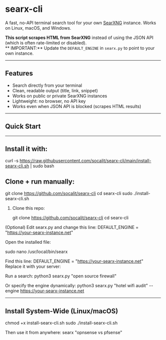 # searx-cli

A fast, no-API terminal search tool for your own [SearXNG](https://searxng.org) instance. Works on Linux, macOS, and Windows.

**This script scrapes HTML from SearXNG** instead of using the JSON API (which is often rate-limited or disabled).  
** IMPORTANT:** Update the `DEFAULT_ENGINE` in `searx.py` to point to your own instance.

---

## Features

-  Search directly from your terminal
-  Clean, readable output (title, link, snippet)
-  Works on public or private SearXNG instances
-  Lightweight: no browser, no API key
-  Works even when JSON API is blocked (scrapes HTML results)

---

## Quick Start
---

## Install it with:
curl -s https://raw.githubusercontent.com/socalit/searx-cli/main/install-searx-cli.sh | sudo bash

## Clone + run manually:
git clone https://github.com/socalit/searx-cli
cd searx-cli
sudo ./install-searx-cli.sh

1. Clone this repo:

   git clone https://github.com/socalit/searx-cli
   cd searx-cli
   
(Optional) Edit searx.py and change this line:
DEFAULT_ENGINE = "https://your-searx-instance.net"

Open the installed file:

sudo nano /usr/local/bin/searx

Find this line:
DEFAULT_ENGINE = "https://your-searx-instance.net"
Replace it with your server:

Run a search:
python3 searx.py "open source firewall"

Or specify the engine dynamically:
python3 searx.py "hotel wifi audit" --engine https://your-searx-instance.net

---

## Install System-Wide (Linux/macOS)

chmod +x install-searx-cli.sh
sudo ./install-searx-cli.sh

Then use it from anywhere:
searx "opnsense vs pfsense"
